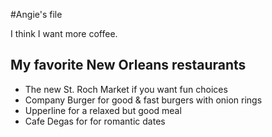 #Angie's file

I think I want more coffee.

## My favorite New Orleans restaurants
- The new St. Roch Market if you want fun choices
- Company Burger for good & fast burgers with onion rings
- Upperline for a relaxed but good meal
- Cafe Degas for for romantic dates
